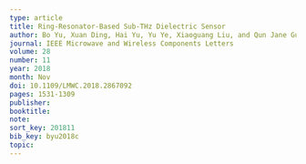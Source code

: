 ```yaml
---
type: article
title: Ring-Resonator-Based Sub-THz Dielectric Sensor
author: Bo Yu, Xuan Ding, Hai Yu, Yu Ye, Xiaoguang Liu, and Qun Jane Gu
journal: IEEE Microwave and Wireless Components Letters
volume: 28
number: 11
year: 2018
month: Nov
doi: 10.1109/LMWC.2018.2867092
pages: 1531-1309
publisher:
booktitle:
note:
sort_key: 201811
bib_key: byu2018c
topic:
---
```

